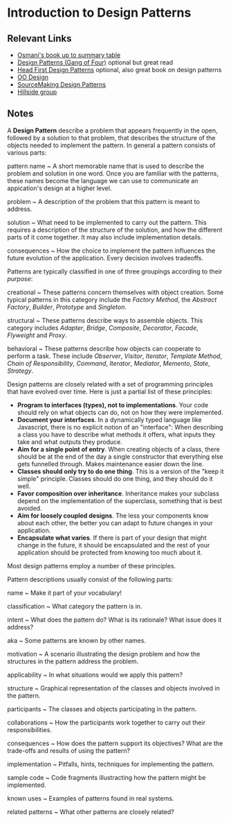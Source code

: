 # Introduction to Design Patterns

## Relevant Links

- [Osmani's book up to summary table](http://addyosmani.com/resources/essentialjsdesignpatterns/book/#summarytabledesignpatterns)
- [Design Patterns (Gang of Four)](http://www.amazon.com/Design-Patterns-Elements-Reusable-Object-Oriented/dp/0201633612) optional but great read
- [Head First Design Patterns](http://shop.oreilly.com/product/9780596007126.do) optional, also great book on design patterns
- [OO Design](http://www.oodesign.com/)
- [SourceMaking Design Patterns](http://sourcemaking.com/design_patterns)
- [Hillside group](http://www.hillside.net/)

## Notes

A **Design Pattern** describe a problem that appears frequently in the open, followed by a solution to that problem, that describes the structure of the objects needed to implement the pattern. In general a pattern consists of various parts:

pattern name
  ~ A short memorable name that is used to describe the problem and solution in one word. Once you are familiar with the patterns, these names become the language we can use to communicate an appication's design at a higher level.

problem
  ~ A description of the problem that this pattern is meant to address.

solution
  ~ What need to be implemented to carry out the pattern. This requires a description of the structure of the solution, and how the different parts of it come together. It may also include implementation details.

consequences
  ~ How the choice to implement the pattern influences the future evolution of the application. Every decision involves tradeoffs.

Patterns are typically classified in one of three groupings according to their *purpose*:

creational
  ~ These patterns concern themselves with object creation. Some typical patterns in this category include the *Factory Method*, the *Abstract Factory*, *Builder*, *Prototype* and *Singleton*.

structural
  ~ These patterns describe ways to assemble objects. This category includes *Adapter*, *Bridge*, *Composite*, *Decorator*, *Facade*, *Flyweight* and *Proxy*.

behavioral
  ~ These patterns describe how objects can cooperate to perform a task. These include *Observer*, *Visitor*, *Iterator*, *Template Method*, *Chain of Responsibility*, *Command*, *Iterator*, *Mediator*, *Memento*, *State*, *Strategy*.

Design patterns are closely related with a set of programming principles that have evolved over time. Here is just a partial list of these principles:

- **Program to interfaces (types), not to implementations**. Your code should rely on what objects can do, not on how they were implemented.
- **Document your interfaces**. In a dynamically typed language like Javascript, there is no explicit notion of an "interface": When describing a class you have to describe what methods it offers, what inputs they take and what outputs they produce.
- **Aim for a single point of entry**. When creating objects of a class, there should be at the end of the day a single constructor that everything else gets funnelled through. Makes maintenance easier down the line.
- **Classes should only try to do one thing**. This is a version of the "keep it simple" principle. Classes should do one thing, and they should do it well.
- **Favor composition over inheritance**. Inheritance makes your subclass depend on the implementation of the superclass, something that is best avoided.
- **Aim for loosely coupled designs**. The less your components know about each other, the better you can adapt to future changes in your application.
- **Encapsulate what varies**. If there is part of your design that might change in the future, it should be encapsulated and the rest of your application should be protected from knowing too much about it.

Most design patterns employ a number of these principles.

Pattern descriptions usually consist of the following parts:

name
  ~ Make it part of your vocabulary!

classification
  ~ What category the pattern is in.

intent
  ~ What does the pattern do? What is its rationale? What issue does it address?

aka
  ~ Some patterns are known by other names.

motivation
  ~ A scenario illustrating the design problem and how the structures in the pattern address the problem.

applicability
  ~ In what situations would we apply this pattern?

structure
  ~ Graphical representation of the classes and objects involved in the pattern.

participants
  ~ The classes and objects participating in the pattern.

collaborations
  ~ How the participants work together to carry out their responsibilities.

consequences
  ~ How does the pattern support its objectives? What are the trade-offs and results of using the pattern?

implementation
  ~ Pitfalls, hints, techniques for implementing the pattern.

sample code
  ~ Code fragments illustracting how the pattern might be implemented.

known uses
  ~ Examples of patterns found in real systems.

related patterns
  ~ What other patterns are closely related?

